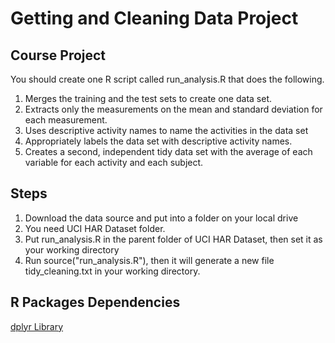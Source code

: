 # Getting and Cleaning Data Project

## Course Project

You should create one R script called run_analysis.R that does the following.

1. Merges the training and the test sets to create one data set.
2. Extracts only the measurements on the mean and standard deviation for each measurement.
3. Uses descriptive activity names to name the activities in the data set
4. Appropriately labels the data set with descriptive activity names.
5. Creates a second, independent tidy data set with the average of each variable for each activity and each subject.


## Steps

1. Download the data source and put into a folder on your local drive
2. You need UCI HAR Dataset folder.
3. Put run_analysis.R in the parent folder of UCI HAR Dataset, then set it as your working directory
3. Run source("run_analysis.R"), then it will generate a new file tidy_cleaning.txt in your working directory.


## R Packages Dependencies

[dplyr Library](https://cran.rstudio.com/web/packages/dplyr/vignettes/introduction.html)



